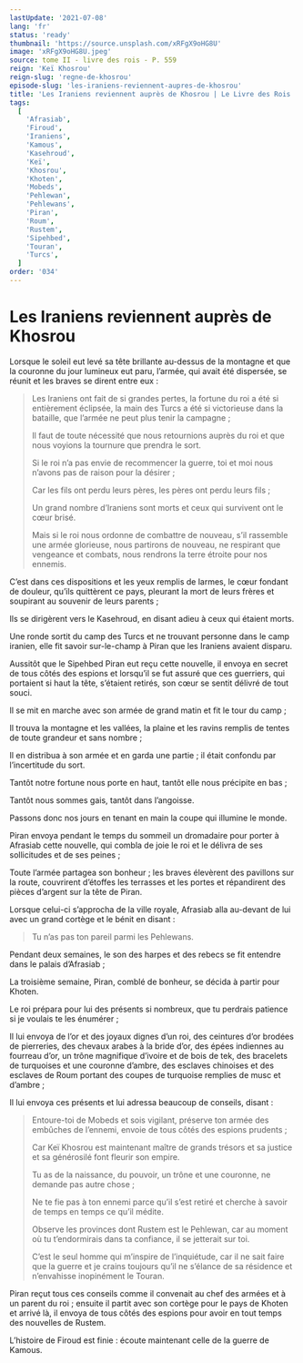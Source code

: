 ```yaml
---
lastUpdate: '2021-07-08'
lang: 'fr'
status: 'ready'
thumbnail: 'https://source.unsplash.com/xRFgX9oHG8U'
image: 'xRFgX9oHG8U.jpeg'
source: tome II - livre des rois - P. 559
reign: 'Keï Khosrou'
reign-slug: 'regne-de-khosrou'
episode-slug: 'les-iraniens-reviennent-aupres-de-khosrou'
title: 'Les Iraniens reviennent auprès de Khosrou | Le Livre des Rois | Shâhnâmeh'
tags:
  [
    'Afrasiab',
    'Firoud',
    'Iraniens',
    'Kamous',
    'Kasehroud',
    'Keï',
    'Khosrou',
    'Khoten',
    'Mobeds',
    'Pehlewan',
    'Pehlewans',
    'Piran',
    'Roum',
    'Rustem',
    'Sipehbed',
    'Touran',
    'Turcs',
  ]
order: '034'
---
```


<!-- LTeX: language=fr -->

# Les Iraniens reviennent auprès de Khosrou

Lorsque le soleil eut levé sa tête brillante au-dessus de la montagne et que la couronne du jour lumineux eut paru, l’armée, qui avait été dispersée, se réunit et les braves se dirent entre eux :

> Les Iraniens ont fait de si grandes pertes, la fortune du roi a été si entièrement éclipsée, la main des Turcs a été si victorieuse dans la bataille, que l’armée ne peut plus tenir la campagne ;
>
> Il faut de toute nécessité que nous retournions auprès du roi et que nous voyions la tournure que prendra le sort.
>
> Si le roi n’a pas envie de recommencer la guerre, toi et moi nous n’avons pas de raison pour la désirer ;
>
> Car les fils ont perdu leurs pères, les pères ont perdu leurs fils ;
>
> Un grand nombre d’Iraniens sont morts et ceux qui survivent ont le cœur brisé.
>
> Mais si le roi nous ordonne de combattre de nouveau, s’il rassemble une armée glorieuse, nous partirons de nouveau, ne respirant que vengeance et combats, nous rendrons la terre étroite pour nos ennemis.

C’est dans ces dispositions et les yeux remplis de larmes, le cœur fondant de douleur, qu’ils quittèrent ce pays, pleurant la mort de leurs frères et soupirant au souvenir de leurs parents ;

Ils se dirigèrent vers le Kasehroud, en disant adieu à ceux qui étaient morts.

Une ronde sortit du camp des Turcs et ne trouvant personne dans le camp iranien, elle fit savoir sur-le-champ à Piran que les Iraniens avaient disparu.

Aussitôt que le Sipehbed Piran eut reçu cette nouvelle, il envoya en secret de tous côtés des espions et lorsqu’il se fut assuré que ces guerriers, qui portaient si haut la tête, s’étaient retirés, son cœur se sentit délivré de tout souci.

Il se mit en marche avec son armée de grand matin et fit le tour du camp ;

Il trouva la montagne et les vallées, la plaine et les ravins remplis de tentes de toute grandeur et sans nombre ;

Il en distribua à son armée et en garda une partie ; il était confondu par l’incertitude du sort.

Tantôt notre fortune nous porte en haut, tantôt elle nous précipite en bas ;

Tantôt nous sommes gais, tantôt dans l’angoisse.

Passons donc nos jours en tenant en main la coupe qui illumine le monde.

Piran envoya pendant le temps du sommeil un dromadaire pour porter à Afrasiab cette nouvelle, qui combla de joie le roi et le délivra de ses sollicitudes et de ses peines ;

Toute l’armée partagea son bonheur ; les braves élevèrent des pavillons sur la route, couvrirent d’étoffes les terrasses et les portes et répandirent des pièces d’argent sur la tête de Piran.

Lorsque celui-ci s’approcha de la ville royale, Afrasiab alla au-devant de lui avec un grand cortège et le bénit en disant :

> Tu n’as pas ton pareil parmi les Pehlewans.

Pendant deux semaines, le son des harpes et des rebecs se fit entendre dans le palais d’Afrasiab ;

La troisième semaine, Piran, comblé de bonheur, se décida à partir pour Khoten.

Le roi prépara pour lui des présents si nombreux, que tu perdrais patience si je voulais te les énumérer ;

Il lui envoya de l’or et des joyaux dignes d’un roi, des ceintures d’or brodées de pierreries, des chevaux arabes à la bride d’or, des épées indiennes au fourreau d’or, un trône magnifique d’ivoire et de bois de tek, des bracelets de turquoises et une couronne d’ambre, des esclaves chinoises et des esclaves de Roum portant des coupes de turquoise remplies de musc et d’ambre ;

Il lui envoya ces présents et lui adressa beaucoup de conseils, disant :

> Entoure-toi de Mobeds et sois vigilant, préserve ton armée des embûches de l’ennemi, envoie de tous côtés des espions prudents ;
>
> Car Keï Khosrou est maintenant maître de grands trésors et sa justice et sa générosilé font fleurir son empire.
>
> Tu as de la naissance, du pouvoir, un trône et une couronne, ne demande pas autre chose ;
>
> Ne te fie pas à ton ennemi parce qu’il s’est retiré et cherche à savoir de temps en temps ce qu’il médite.
>
> Observe les provinces dont Rustem est le Pehlewan, car au moment où tu t’endormirais dans ta confiance, il se jetterait sur toi.
>
> C’est le seul homme qui m’inspire de l’inquiétude, car il ne sait faire que la guerre et je crains toujours qu’il ne s’élance de sa résidence et n’envahisse inopinément le Touran.

Piran reçut tous ces conseils comme il convenait au chef des armées et à un parent du roi ; ensuite il partit avec son cortège pour le pays de Khoten et arrivé là, il envoya de tous côtés des espions pour avoir en tout temps des nouvelles de Rustem.

L’histoire de Firoud est finie : écoute maintenant celle de la guerre de Kamous.
